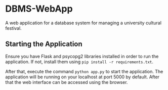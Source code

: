 # DBMS-WebApp

A web application for a database system for managing a university cultural festival.

## Starting the Application

Ensure you have Flask and psycopg2 libraries installed in order to run the application. If not, install them using `pip install -r requirements.txt`.

After that, execute the command `python app.py` to start the application. The application will be running on your localhost at port 5000 by default. After that the web interface can be accessed using the browser.

